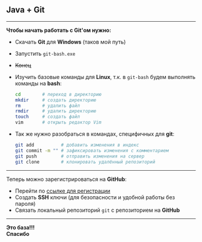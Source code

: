 
## Java + Git
---

**Чтобы начать работать с Git'ом нужно:**

- Скачать __Git__ для __Windows__ (таков мой путь)  
- Запустить `git-bash.exe`  
- ~~Конец~~  
- Изучить базовые команды для __Linux__, т.к. в `git-bash` будем выполнять команды на __bash__:

  ```bash
  cd        # переход в директорию
  mkdir     # создать директорию
  rm        # удалить файл
  rmdir     # удалить директорию
  touch     # создать файл
  vim       # открыть редактор Vim
  ```

- Так же нужно разобраться в командах, специфичных для __git__:

  ```bash
  git add          # добавить изменения в индекс
  git commit -m "" # зафиксировать изменения с комментарием
  git push         # отправить изменения на сервер
  git clone        # клонировать удалённый репозиторий
  ```

---

Теперь можно зарегистрироваться на __GitHub__:  
- Перейти по [ссылке для регистрации](https://github.com/signup)  
- Создать __SSH__ ключи (для безопасности и удобной работы без пароля)  
- Связать локальный репозиторий `git` с репозиторием на __GitHub__

---

**Это база!!!**  
__Спасибо__


